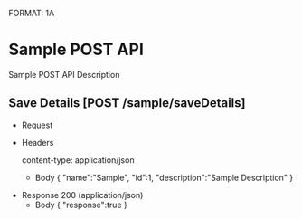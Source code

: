 FORMAT: 1A

# Sample POST API

Sample POST API Description

## Save Details [POST /sample/saveDetails]

- Request

* Headers

  content-type: application/json

  - Body
    {
    "name":"Sample",
    "id":1,
    "description":"Sample Description"
    }

- Response 200 (application/json)
  - Body
    {
    "response":true
    }
